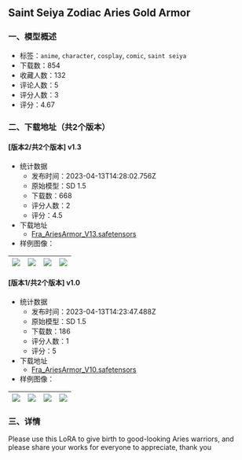 ## Saint Seiya Zodiac Aries Gold Armor
### 一、模型概述

- 标签：`anime`, `character`, `cosplay`, `comic`, `saint seiya`
- 下载数：854
- 收藏人数：132
- 评论人数：5
- 评分人数：3
- 评分：4.67

### 二、下载地址（共2个版本）

#### [版本2/共2个版本] v1.3

- 统计数据
  - 发布时间：2023-04-13T14:28:02.756Z
  - 原始模型：SD 1.5
  - 下载数：668
  - 评分人数：2
  - 评分：4.5
- 下载地址
  - [Fra_AriesArmor_V13.safetensors](https://civitai.com/api/download/models/44740)
- 样例图像：

| <img src="https://image.civitai.com/xG1nkqKTMzGDvpLrqFT7WA/1878236f-0c17-4d5e-3072-45a69eacc400/width=450/486502.jpeg" /> | <img src="https://image.civitai.com/xG1nkqKTMzGDvpLrqFT7WA/063ac8e7-9c52-4c4b-039c-aed977a0df00/width=450/486503.jpeg" /> | <img src="https://image.civitai.com/xG1nkqKTMzGDvpLrqFT7WA/2e046276-33b0-4e1c-0a6d-abb554ddab00/width=450/486506.jpeg" /> | <img src="https://image.civitai.com/xG1nkqKTMzGDvpLrqFT7WA/e11a45d3-db92-49ef-9d5d-763987e97900/width=450/486501.jpeg" /> |
| ---- | ---- | ---- | ---- |

#### [版本1/共2个版本] v1.0

- 统计数据
  - 发布时间：2023-04-13T14:23:47.488Z
  - 原始模型：SD 1.5
  - 下载数：186
  - 评分人数：1
  - 评分：5
- 下载地址
  - [Fra_AriesArmor_V10.safetensors](https://civitai.com/api/download/models/43767)
- 样例图像：

| <img src="https://image.civitai.com/xG1nkqKTMzGDvpLrqFT7WA/9ba4dace-87c5-442d-4f24-f90bb6f33e00/width=450/478060.jpeg" /> | <img src="https://image.civitai.com/xG1nkqKTMzGDvpLrqFT7WA/cbd23856-95b0-4e5c-b38d-8000e9b76e00/width=450/478059.jpeg" /> | <img src="https://image.civitai.com/xG1nkqKTMzGDvpLrqFT7WA/9d4d7762-c68d-45c9-5ec3-85927bd42200/width=450/478062.jpeg" /> | <img src="https://image.civitai.com/xG1nkqKTMzGDvpLrqFT7WA/5794c138-b764-4bb3-e3a9-ba4fc0e48600/width=450/478061.jpeg" /> |
| ---- | ---- | ---- | ---- |


### 三、详情
<p>Please use this LoRA to give birth to good-looking Aries warriors, and please share your works for everyone to appreciate, thank you</p>